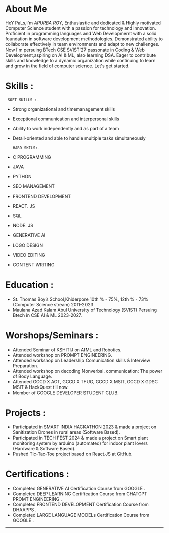 # About Me 
HeY PaLs,I'm *APURBA ROY*, Enthusiastic and dedicated & Highly motivated Computer Science student with a passion for technology
and innovation. Proficient in programming languages and Web Developmernt with a solid foundation in software development methodologies. Demonstrated ability to collaborate effectively in team environments and adapt to new challenges. Now I'm persuing BTech CSE SVIST'27 passonate in Coding & Web Development,aspiring on AI & ML, also learning DSA. Eager to contribute skills and knowledge to a dynamic organization while continuing to learn and grow in the field of computer science. 
Let's get started.

# Skills :
     SOFT SKILLS :-
* Strong organizational and timemanagement skills
* Exceptional communication and interpersonal skills
* Ability to work independently and as part of a team
* Detail-oriented and able to handle multiple tasks simultaneously
      
      HARD SKILS:-
* C PROGRAMMING
* JAVA
* PYTHON
* SEO MANAGEMENT
* FRONTEND DEVELOPMENT
* REACT. JS
* SQL
* NODE. JS
* GENERATIVE AI
* LOGO DESIGN
* VIDEO EDITING
* CONTENT WRITING

# Education :
* St. Thomas Boy’s School,Khiderpore 10th % - 75%,
  12th % - 73% (Computer Science stream) 2011-2023
* Maulana Azad Kalam Abul University of Technology (SVIST) Persuing Btech in CSE AI & ML 2023-2027.

# Worshops/Seminars :
* Attended Seminar of KSHITIJ on AIML and Robotics.
* Attended workshop on PROMPT ENGINEERING.
* Attended workshop on Leadership Comunication skills & Interview Preparation.
* Attended workshop on decoding Nonverbal. communication: The power of Body Language.
* Attended GCCD X AOT, GCCD X TFUG, GCCD X MSIT, GCCD X GDSC MSIT & HackQuest till now.
* Member of GOOGLE DEVELOPER STUDENT CLUB.

# Projects :
* Participated in SMART INDIA HACKATHON 2023 & made a project on Sanitization Drones in rural areas (Software Based).
* Participated in TECH FEST 2024 & made a project on Smart plant monitoring system by arduino (automated) for indoor plant lovers (Hardware & Software Based).
* Pushed Tic-Tac-Toe project based on React.JS at GitHub.

# Certifications :
* Completed GENERATIVE AI Certification Course from GOOGLE .
* Completed DEEP LEARNING Certification Course from CHATGPT PROMT ENGINEERING .
* Completed FRONTEND DEVELOPMENT Certification Course from DHAAPPS .
* Completed LARGE LANGUAGE MODELs Certification Course from GOOGLE .
_______________________________________________
